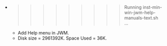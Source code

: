 * >>>>>>>>> Running inst-min-win-jwm-help-manuals-text.sh ...
  * Add Help menu in JWM.
  * Disk size = 2961392K. Space Used = 36K.
